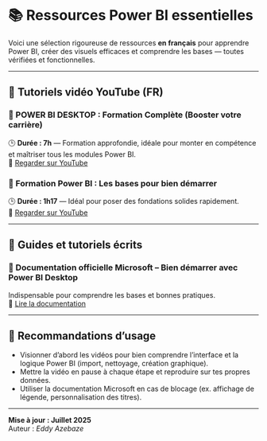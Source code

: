 
# 📚 Ressources Power BI essentielles

Voici une sélection rigoureuse de ressources **en français** pour apprendre Power BI, créer des visuels efficaces et comprendre les bases — toutes vérifiées et fonctionnelles.

---

## 🎥 Tutoriels vidéo YouTube (FR)

### 🔵 POWER BI DESKTOP : Formation Complète (Booster votre carrière)
🕒 **Durée : 7h** — Formation approfondie, idéale pour monter en compétence et maîtriser tous les modules Power BI.  
🔗 [Regarder sur YouTube](https://youtu.be/mdHSg-LhiiU?si=UarCnr2TQpq-hk3a)

### 🔵 Formation Power BI : Les bases pour bien démarrer
🕒 **Durée : 1h17** — Idéal pour poser des fondations solides rapidement.  
🔗 [Regarder sur YouTube](https://www.youtube.com/live/NurJd1BQziU?si=cleQVWxiMajbZI_4)

---

## 📖 Guides et tutoriels écrits

### 🔵 Documentation officielle Microsoft – Bien démarrer avec Power BI Desktop
Indispensable pour comprendre les bases et bonnes pratiques.  
🔗 [Lire la documentation](https://learn.microsoft.com/fr-fr/power-bi/fundamentals/desktop-getting-started)

---

## 🧠 Recommandations d’usage

- Visionner d’abord les vidéos pour bien comprendre l’interface et la logique Power BI (import, nettoyage, création graphique).
- Mettre la vidéo en pause à chaque étape et reproduire sur tes propres données.
- Utiliser la documentation Microsoft en cas de blocage (ex. affichage de légende, personnalisation des titres).

---

**Mise à jour : Juillet 2025**  
Auteur : *Eddy Azebaze*
